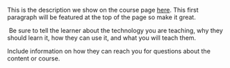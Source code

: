 This is the description we show on the course page [here](https://lab.github.com/AjeetChouksey/testmycoursecreation). This first paragraph will be featured at the top of the page so make it great.
​

​
Be sure to tell the learner about the technology you are teaching, why they should learn it, how they can use it, and what you will teach them.
​


Include information on how they can reach you for questions about the content or course. 